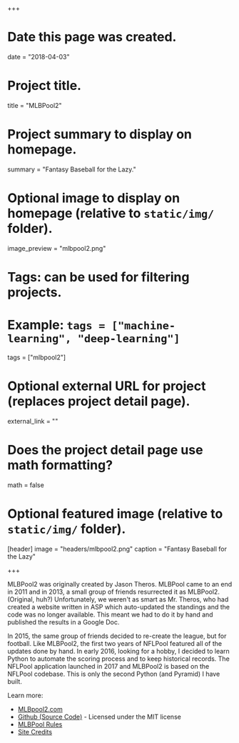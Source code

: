+++
# Date this page was created.
date = "2018-04-03"

# Project title.
title = "MLBPool2"

# Project summary to display on homepage.
summary = "Fantasy Baseball for the Lazy."

# Optional image to display on homepage (relative to `static/img/` folder).
image_preview = "mlbpool2.png"

# Tags: can be used for filtering projects.
# Example: `tags = ["machine-learning", "deep-learning"]`
tags = ["mlbpool2"]

# Optional external URL for project (replaces project detail page).
external_link = ""

# Does the project detail page use math formatting?
math = false

# Optional featured image (relative to `static/img/` folder).
[header]
image = "headers/mlbpool2.png"
caption = "Fantasy Baseball for the Lazy"

+++

MLBPool2 was originally created by Jason Theros. MLBPool came to an end in 2011 and in 2013, a small group of friends 
resurrected it as MLBPool2. (Original, huh?) Unfortunately, we weren't as smart as Mr. Theros, who had created a 
website written in ASP which auto-updated the standings and the code was no longer available. This meant we had to 
do it by hand and published the results in a Google Doc.

In 2015, the same group of friends decided to re-create the league, but for football. Like MLBPool2, the first 
two years of NFLPool featured all of the updates done by hand. In early 2016, looking for a hobby, I decided to 
learn Python to automate the scoring process and to keep historical records. The NFLPool application 
launched in 2017 and MLBPool2 is based on the NFLPool codebase. This is only the second Python (and Pyramid) I have 
built.

Learn more:
* [MLBpool2.com](https://mlbpool2.com)
* [Github (Source Code)](https://github.com/prcutler/mlbpool2) - Licensed under the MIT license
* [MLBPool Rules](https://mlbpool.xyz/home/rules)
* [Site Credits](https://mlbpool.xyz/home/credits)